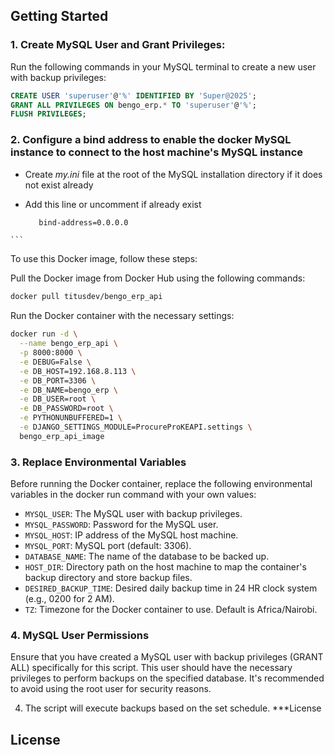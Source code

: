 ## Getting Started

### 1. Create MySQL User and Grant Privileges:

Run the following commands in your MySQL terminal to create a new user with backup privileges:

```sql
CREATE USER 'superuser'@'%' IDENTIFIED BY 'Super@2025';
GRANT ALL PRIVILEGES ON bengo_erp.* TO 'superuser'@'%';
FLUSH PRIVILEGES;
````
### 2. Configure a bind address to enable the docker MySQL instance to connect to the host machine's MySQL instance
   -  Create *my.ini* file at the root of the MySQL installation directory if it does not exist already
   - Add this line or uncomment if already exist

     ```sh
        bind-address=0.0.0.0
    ```

To use this Docker image, follow these steps:

Pull the Docker image from Docker Hub using the following commands:
````sh
docker pull titusdev/bengo_erp_api
````
Run the Docker container with the necessary settings:
````sh
docker run -d \
  --name bengo_erp_api \
  -p 8000:8000 \
  -e DEBUG=False \
  -e DB_HOST=192.168.8.113 \
  -e DB_PORT=3306 \
  -e DB_NAME=bengo_erp \
  -e DB_USER=root \
  -e DB_PASSWORD=root \
  -e PYTHONUNBUFFERED=1 \
  -e DJANGO_SETTINGS_MODULE=ProcureProKEAPI.settings \
  bengo_erp_api_image
  ````

### 3. Replace Environmental Variables

Before running the Docker container, replace the following environmental variables in the docker run command with your own values:

- `MYSQL_USER`: The MySQL user with backup privileges.
- `MYSQL_PASSWORD`: Password for the MySQL user.
- `MYSQL_HOST`: IP address of the MySQL host machine.
- `MYSQL_PORT`: MySQL port (default: 3306).
- `DATABASE_NAME`: The name of the database to be backed up.
- `HOST_DIR`: Directory path on the host machine to map the container's backup directory and store backup files.
- `DESIRED_BACKUP_TIME`: Desired daily backup time in 24 HR clock system (e.g., 0200 for 2 AM).
- `TZ`: Timezone for the Docker container to use. Default is Africa/Nairobi.

### 4. MySQL User Permissions
Ensure that you have created a MySQL user with backup privileges (GRANT ALL) specifically for this script. This user should have the necessary privileges to perform backups on the specified database. It's recommended to avoid using the root user for security reasons.

4. The script will execute backups based on the set schedule.
***License
## License
